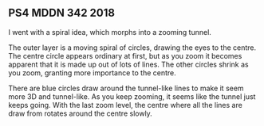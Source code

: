 ## PS4 MDDN 342 2018

I went with a spiral idea, which morphs into a zooming tunnel.

The outer layer is a moving spiral of circles, drawing the eyes to the centre. The centre circle appears ordinary at first, but as you zoom it becomes apparent that it is made up out of lots of lines. The other circles shrink as you zoom, granting more importance to the centre.

There are blue circles draw around the tunnel-like lines to make it seem more 3D and tunnel-like. As you keep zooming, it seems like the tunnel just keeps going. With the last zoom level, the centre where all the lines are draw from rotates around the centre slowly.